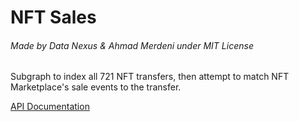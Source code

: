 # NFT Sales
###### Made by Data Nexus & Ahmad Merdeni under MIT License

Subgraph to index all 721 NFT transfers, then attempt to match NFT Marketplace's sale events to the transfer.

[API Documentation](https://docs.datanexus.tech/erc721-marketplace/intro)
